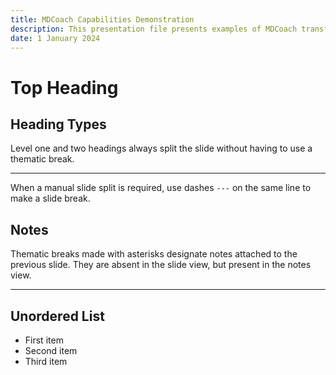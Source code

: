 ```yaml
---
title: MDCoach Capabilities Demonstration
description: This presentation file presents examples of MDCoach transformations from Markdown format to HTML presentation.
date: 1 January 2024
---
```


# Top Heading

## Heading Types

Level one and two headings always split the slide without having to use a thematic break.

---

When a manual slide split is required, use dashes `---` on the same line to make a slide break.

## Notes

Thematic breaks made with asterisks designate notes attached to the previous slide. They are absent in the slide view, but present in the notes view.

---

## Unordered List

- First item
- Second item
- Third item
